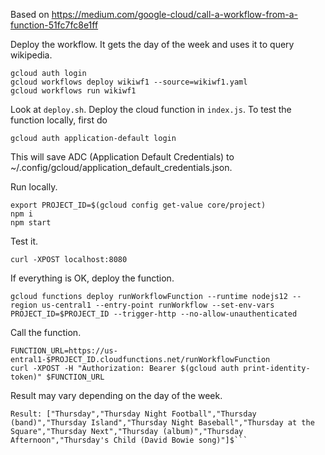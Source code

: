 Based on https://medium.com/google-cloud/call-a-workflow-from-a-function-51fc7fc8e1ff


Deploy the workflow. It gets the day of the week and uses it to query wikipedia.

```
gcloud auth login
gcloud workflows deploy wikiwf1 --source=wikiwf1.yaml
gcloud workflows run wikiwf1
```

Look at `deploy.sh`.  Deploy the cloud function in `index.js`.
To test the function locally, first do

```
gcloud auth application-default login
```

This will save ADC (Application Default Credentials) to ~/.config/gcloud/application_default_credentials.json.

Run locally.

```
export PROJECT_ID=$(gcloud config get-value core/project)
npm i
npm start
```

Test it.

```
curl -XPOST localhost:8080
```

If everything is OK, deploy the function.

```
gcloud functions deploy runWorkflowFunction --runtime nodejs12 --region us-central1 --entry-point runWorkflow --set-env-vars PROJECT_ID=$PROJECT_ID --trigger-http --no-allow-unauthenticated
```

Call the function.

```
FUNCTION_URL=https://us-entral1-$PROJECT_ID.cloudfunctions.net/runWorkflowFunction
curl -XPOST -H "Authorization: Bearer $(gcloud auth print-identity-token)" $FUNCTION_URL
```

Result may vary depending on the day of the week.

```
Result: ["Thursday","Thursday Night Football","Thursday (band)","Thursday Island","Thursday Night Baseball","Thursday at the Square","Thursday Next","Thursday (album)","Thursday Afternoon","Thursday's Child (David Bowie song)"]$```


